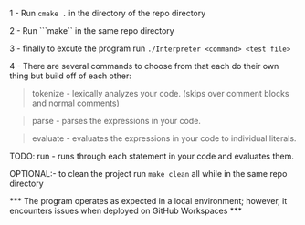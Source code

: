 1 - Run ```cmake .``` in the directory of the repo directory

2 - Run ```make`` in the same repo directory

3 - finally to excute the program run ```./Interpreter <command> <test file>```

4 - There are several commands to choose from that each do their own thing but build off of each other:

  > tokenize - lexically analyzes your code. (skips over comment blocks and normal comments)

  > parse - parses the expressions in your code.

  > evaluate - evaluates the expressions in your code to individual literals.

  TODO: run - runs through each statement in your code and evaluates them.
  
OPTIONAL:- to clean the project run ```make clean``` all while in the same repo directory

*** The program operates as expected in a local environment; however, it encounters issues when deployed on GitHub Workspaces ***
